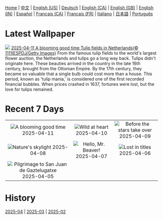 [Home](../README.md) | [中文](zh-CN.md) | [English (US)](en-US.md) | [Deutsch](de-DE.md) | [English (CA)](en-CA.md) | [English (GB)](en-GB.md) | [English (IN)](en-IN.md) | [Español](es-ES.md) | [Français (CA)](fr-CA.md) | [Français (FR)](fr-FR.md) | [Italiano](it-IT.md) | [日本語](ja-JP.md) | [Português](pt-BR.md)

# Latest Wallpaper
![](https://www.bing.com/th?id=OHR.TulipsWindmill_EN-US8114977846_UHD.jpg)
[2025-04-11 A blooming good time Tulip fields in Netherlands(© 1111IESPDJ/Getty Images)](https://www.bing.com/th?id=OHR.TulipsWindmill_EN-US8114977846_UHD.jpg)
From the famous tulip fields to the world's largest flower auction, the Netherlands and tulips go a long way back. Tulips didn't originate here. These beauties arrived in the country in the late 16th century, brought from the Ottoman Empire. By the 17th century, they became so valuable that a single bulb could cost more than a house. This period, known as 'tulip mania,' is considered one of the first recorded financial bubbles. When prices crashed in 1637, fortunes were lost, but the love for tulips remained.

# Recent 7 Days
|  |  |  |
|:---:|:---:|:---:|
| ![](https://www.bing.com/th?id=OHR.TulipsWindmill_EN-US8114977846_400x240.jpg "A blooming good time") 2025-04-11 | ![](https://www.bing.com/th?id=OHR.LittleFoxes_EN-US8078019606_400x240.jpg "Wild at heart") 2025-04-10 | ![](https://www.bing.com/th?id=OHR.BlueNaxos_EN-US8006377229_400x240.jpg "Before the stars take over") 2025-04-09 |
| ![](https://www.bing.com/th?id=OHR.LagoaPortugal_EN-US2211601955_400x240.jpg "Nature's skylight") 2025-04-08 | ![](https://www.bing.com/th?id=OHR.BeaverDay_EN-US0006495238_400x240.jpg "Hello, Mr. Beaver!") 2025-04-07 | ![](https://www.bing.com/th?id=OHR.PeabodyBaltimore_EN-US7933142212_400x240.jpg "Lost in titles") 2025-04-06 |
| ![](https://www.bing.com/th?id=OHR.GaztelugatxeSunset_EN-US9011894832_400x240.jpg "Pilgrimage to San Juan de Gaztelugatxe") 2025-04-05 |  |  |

# History
[2025-04](../archives/wallpaper/en-US/w_2025_04.md) | [2025-03](../archives/wallpaper/en-US/w_2025_03.md) | [2025-02](../archives/wallpaper/en-US/w_2025_02.md)
